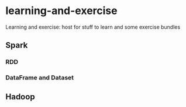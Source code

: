 # learning-and-exercise
Learning and exercise: host for stuff to learn and some exercise bundles

## Spark

### RDD

### DataFrame and Dataset

## Hadoop